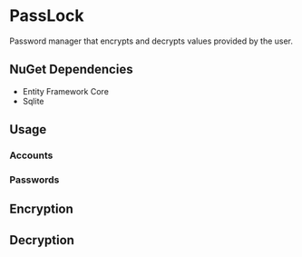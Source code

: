 # PassLock

Password manager that encrypts and decrypts values provided by the user.

## NuGet Dependencies
- Entity Framework Core
- Sqlite

## Usage

### Accounts

### Passwords

## Encryption

## Decryption